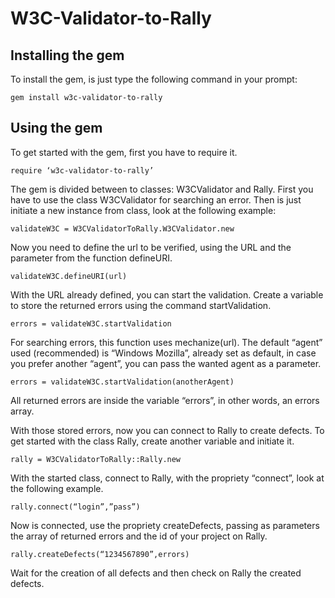 #  W3C-Validator-to-Rally #

## Installing the gem ##

To install the gem, is just type the following command in your prompt:

    gem install w3c-validator-to-rally

## Using the gem ##

To get started with the gem, first you have to require it.

    require ‘w3c-validator-to-rally’

The gem is divided between to classes: W3CValidator and Rally. First you have to use the class W3CValidator for searching an error. Then is just initiate a new instance from class, look at the following example:

    validateW3C = W3CValidatorToRally.W3CValidator.new

Now you need to define the url to be verified, using the URL and the parameter from the function defineURI.

    validateW3C.defineURI(url)

With the URL already defined, you can start the validation. Create a variable to store the returned errors using the command startValidation.

    errors = validateW3C.startValidation

For searching errors, this function uses mechanize(url). The default “agent” used (recommended) is “Windows Mozilla”, already set as default, in case you prefer another “agent”, you can pass the wanted agent as a parameter.

    errors = validateW3C.startValidation(anotherAgent)

All returned errors are inside the variable “errors”, in other words, an errors array.

With those stored errors, now you can connect to Rally to create defects.
To get started with the class Rally, create another variable and initiate it.

    rally = W3CValidatorToRally::Rally.new

With the started class, connect to Rally, with the propriety “connect”, look at the following example.

    rally.connect(“login”,”pass”)

Now is connected, use the propriety createDefects, passing as parameters the array of returned errors and the id of your project on Rally.

    rally.createDefects(“1234567890”,errors)

Wait for the creation of all defects and then check on Rally the created defects.
